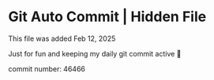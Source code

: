 # Git Auto Commit | Hidden File

This file was added Feb 12, 2025

Just for fun and keeping my daily git commit active 🤪

commit number: 46466
